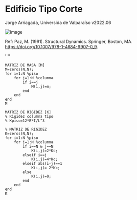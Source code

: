 # Edificio Tipo Corte  
Jorge Arriagada, Universida de Valparaíso
v2022.06


![image](https://user-images.githubusercontent.com/5865486/177553091-db3d8668-2853-4172-81b5-9a573c50390a.png)

Ref: Paz, M. (1991). Structural Dynamics. Springer, Boston, MA. https://doi.org/10.1007/978-1-4684-9907-0_9.


''''

```
MATRIZ DE MASA [M]
M=zeros(N,N);
for i=1:N %piso
    for j=1:N %columna
        if i==j
            M(i,j)=m;  
        end
    end  
end  
M
```

```
MATRIZ DE RIGIDEZ [K]
% Rigidez columna tipo
% Kpiso=12*E*I/L^3 

% MATRIZ DE RIGIDEZ
K=zeros(N,N);
for i=1:N %piso
    for j=1:N %columna
        if i==N & j==N
            K(i,j)=2*Kc;
        elseif i==j
            K(i,j)=4*Kc;  
        elseif abs(i-j)==1
            K(i,j)=-2*Kc;
        else
            K(i,j)=0;
        end
    end  
end  
K
```

